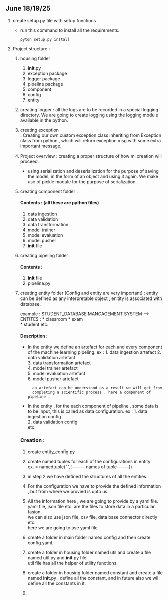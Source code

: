 ## June 18/19/25

1. create setup.py file with setup functions  
    * run  this command to install all the requirements.
        ```
        pyton setup.py install 
        ```

2. Project structure :
    1. housing folder
        1. __init__.py
        2. exception package
        3. logger package
        4. pipeline package
        5. component
        6. config
        7. entity

    2. creating logger
        : all the logs are to be recorded in a special logging directory.
        We are going to create logging using the logging module available in the 
        python.
 
    3. creating exception   
        : Creating our own custom exception class inheriting from Exception class
        from python , which will return exception msg with some extra important message.

    4. Project overview :
        creating a proper structure of how ml creation will proceed.
        * using serialization and deserialization for the purpose of saving the model,
          in the form of an object and using it again. We make use of pickle module 
          for the purpose of serialization.   

    5. creating component folder :   
        #### Contents :    (all these are python files)
        1. data ingestion  
        2. data validation  
        3. data transformation  
        4. model trainer  
        5. model evaluation  
        6. model pusher  
        7. __init__ file  

    6. creating pipeling folder :   
        #### Contents : 
        1. __init__ file  
        2. pipeline.py    

    7. creating entity folder   (Config and entity are very important)
        : entity can be defined as any interpretable object , enitity is associated with
          database.

        example : STUDENT_DATABASE MANGAGEMENT SYSTEM -->
                ENTITES : 
                    * classroom
                    * exam   
                    * student etc.   

        #### Description :   
        * In the entity we define an artefact for each and every component of the 
          machine learning pipeling.
          ex :  1. data ingestion artefact
                2. data validation artefact  
                3. data transformation artefact  
                4. model trainer artefact  
                5. model evaluation artefact  
                6. model pusher artefact   

                an artefact can be understood as a result we will get from
                completing a scientific process , here a component of pipeline .
        * In the entity , for the each component of pipeline , some data is to be
          input, this is called as data configuration.
          ex :  1. data ingestion config  
                2. data validation config  
                etc.

        ### Creation :   
        1. create entity_config.py  
        2. create named tuples for each of the configurations in entity  
                ex. <name> = namedtuple("<name>",[-------names of tuple------])

        3. in step 2 we have defined the structures of all the entities.
        4. For the configuration we have to provide the defined information , but from where we provied is upto us.  
        5. All the information here , we are going to provide by a yaml file.  
            yaml file, json file etc. are the files to store data in a particular fasion.  
            we can also use json file, csv file, data base connector directly etc.  
            here we are going to use yaml file.
        6. create a folder in main folder named config and then create config.yaml.  
        7. create a folder in housing folder named util and create a file named util.py 
            and __init__.py file.     
            util file has all the helper of utility functions.
        8. create a folder in housing folder named constant and create a file named 
            __init__.py .
            define all the constant, and in future also we wil define all the constants in it.  
        9. 